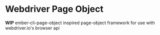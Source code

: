 # Webdriver Page Object

**WIP** ember-cli-page-object inspired page-object framework for use with webdriver.io's browser api
